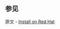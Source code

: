 ## 参见

原文 - [Install on Red Hat]( https://docs.mongodb.com/manual/tutorial/install-mongodb-enterprise-on-red-hat/ )

